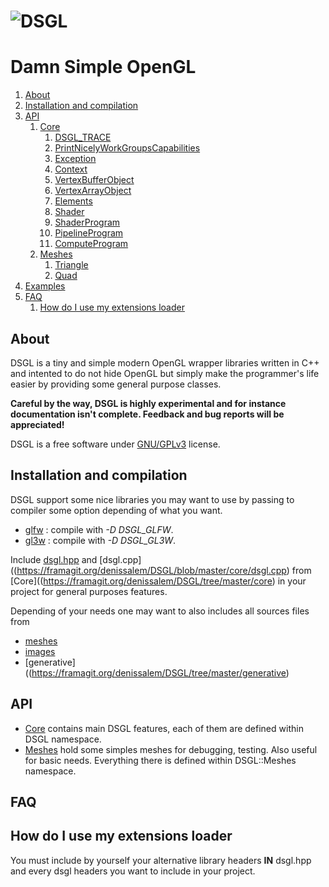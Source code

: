 # ![DSGL](https://framagit.org/denissalem/DSGL/raw/a0abd277147e41a7e0846b84d4a14dfed1a3e8a6/doc/dsglLogo.png "DSGL")

# Damn Simple OpenGL

1. [About](#about)
2. [Installation and compilation](#installation-and-compilation)
3. [API](#api)
	1. [Core](https://framagit.org/denissalem/DSGL/blob/master/doc/coreEN.md)
		1. [DSGL_TRACE](https://framagit.org/denissalem/DSGL/blob/master/doc/coreEN.md#dsgl_trace)
		2. [PrintNicelyWorkGroupsCapabilities](https://framagit.org/denissalem/DSGL/blob/master/doc/coreEN.md#printnicelyworkgroupscapabilities)
		3. [Exception](https://framagit.org/denissalem/DSGL/blob/master/doc/coreEN.md#exception)
		4. [Context](https://framagit.org/denissalem/blob/master/doc/coreEN.md#context)
		5. [VertexBufferObject](https://framagit.org/denissalem/DSGL/blob/master/doc/coreEN.md#vertexbufferobject)
		6. [VertexArrayObject](https://framagit.org/denissalem/DSGL/blob/master/doc/coreEN.md#vertexarrayobject)
		7. [Elements](https://framagit.org/denissalem/DSGL/blob/master/doc/coreEN.md#elements)
		8. [Shader](https://framagit.org/denissalem/DSGL/blob/master/doc/coreEN.md#shader)
		9. [ShaderProgram](https://framagit.org/denissalemDSGL/blob/master/doc/coreEN.md#shaderprogram)
		10. [PipelineProgram](https://framagit.org/denissalem/DSGL/blob/master/doc/coreEN.md#pipelineprogram)
		11. [ComputeProgram](https://framagit.org/denissalem/DSGL/blob/master/doc/coreEN.md#computeprogram)
	2. [Meshes](https://framagit.org/denissalem/DSGL/blob/master/doc/meshesEN.md)
		1. [Triangle](https://framagit.org/denissalem/DSGL/blob/master/doc/meshesEN.md#triangle)
		2. [Quad](https://framagit.org/denissalem/DSGL/blob/master/doc/meshesEN.md#quad)
4. [Examples](https://framagit.org/denissalem/DSGL/tree/master/examples)
5. [FAQ](#faq)
	1. [How do I use my extensions loader](#how-do-i-use-my-extensions-loader)

## About

DSGL is a tiny and simple modern OpenGL wrapper libraries written in C++ and intented to do not hide OpenGL but simply
make the programmer's life easier by providing some general purpose classes.

__Careful by the way, DSGL is highly experimental and for instance documentation isn't complete. Feedback and bug reports will be appreciated!__

DSGL is a free software under [GNU/GPLv3](https://www.gnu.org/licenses/quick-guide-gplv3.en.html) license.

## Installation and compilation

DSGL support some nice libraries you may want to use by passing to compiler some option depending of what you want.

- [glfw](http://www.glfw.org/) : compile with *-D DSGL_GLFW*.
- [gl3w](https://github.com/skaslev/gl3w) : compile with *-D DSGL_GL3W*.


Include [dsgl.hpp](https://framagit.org/denissalem/DSGL/blob/master/core/dsgl.hpp) and [dsgl.cpp]((https://framagit.org/denissalem/DSGL/blob/master/core/dsgl.cpp) from [Core]((https://framagit.org/denissalem/DSGL/tree/master/core) in your project for general purposes features.

Depending of your needs one may want to also includes all sources files from

- [meshes](https://framagit.org/denissalem/DSGL/tree/master/meshes)
- [images](https://framagit.org/denissalem/DSGL/tree/master/images)
- [generative]((https://framagit.org/denissalem/DSGL/tree/master/generative)

## API

- [Core](https://framagit.org/denissalem/DSGL/blob/master/doc/coreEN.md) contains main DSGL features, each of them are defined within DSGL namespace.
- [Meshes](https://framagit.org/denissalem/DSGL//blob/master/doc/meshesEN.md) hold some simples meshes for debugging, testing. Also useful for basic needs. Everything there is defined within DSGL::Meshes namespace.

## FAQ

## How do I use my extensions loader

You must include by yourself your alternative library headers __IN__ dsgl.hpp and every dsgl headers you want to include in your project.
